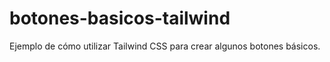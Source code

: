 # botones-basicos-tailwind
Ejemplo de cómo utilizar Tailwind CSS para crear algunos botones básicos.
